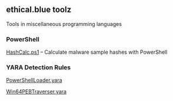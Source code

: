 ## ethical.blue toolz
Tools in miscellaneous programming languages

### PowerShell

[HashCalc.ps1](https://github.com/ethicalblue/Toolz/blob/main/PowerShell/HashCalc.ps1) – Calculate malware sample hashes with PowerShell

### YARA Detection Rules

[PowerShellLoader.yara](https://github.com/ethicalblue/Toolz/blob/main/YARA/PowerShellLoader.yara)

[Win64PEBTraverser.yara](https://github.com/ethicalblue/Toolz/blob/main/YARA/Win64PEBTraverser.yara)